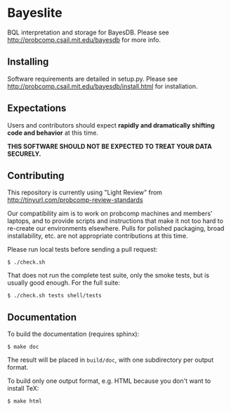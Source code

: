 # Bayeslite

BQL interpretation and storage for BayesDB.
Please see http://probcomp.csail.mit.edu/bayesdb for more info.

## Installing

Software requirements are detailed in setup.py.
Please see http://probcomp.csail.mit.edu/bayesdb/install.html for installation.

## Expectations

Users and contributors should expect **rapidly and dramatically
shifting code and behavior** at this time.

**THIS SOFTWARE SHOULD NOT BE EXPECTED TO TREAT YOUR DATA SECURELY.**

## Contributing

This repository is currently using "Light Review" from
http://tinyurl.com/probcomp-review-standards

Our compatibility aim is to work on probcomp machines and members'
laptops, and to provide scripts and instructions that make it not too
hard to re-create our environments elsewhere. Pulls for polished
packaging, broad installability, etc. are not appropriate
contributions at this time.

Please run local tests before sending a pull request:

```
$ ./check.sh
```

That does not run the complete test suite, only the smoke tests, but
is usually good enough. For the full suite:

```
$ ./check.sh tests shell/tests
```

## Documentation

To build the documentation (requires sphinx):

```
$ make doc
```

The result will be placed in `build/doc`, with one subdirectory per
output format.

To build only one output format, e.g. HTML because you don't want to
install TeX:

```
$ make html
```
